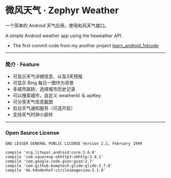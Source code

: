# 微风天气 · Zephyr Weather

一个简单的 Android 天气应用，使用和风天气接口。

A simple Android weather app using the heweather API.

* The first commit code from my another project [learn_android_1stcode](https://github.com/canwdev/learn_android_1stcode)

---

### 简介 · Feature

* 可显示天气详细信息，以及3天预报
* 可显示 Bing 每日一图作为背景
* 多城市跳转，选择城市历史记录
* 可以搜索城市，自定义 weatherId 与 apiKey
* 可分享天气信息截图
* 后台天气通知服务（可选开启）
* 支持天气时钟小部件

---

### Open Source License

```
GNU LESSER GENERAL PUBLIC LICENSE Version 2.1, February 1999
```

```
compile 'org.litepal.android:core:1.6.0'
compile 'com.squareup.okhttp3:okhttp:3.4.1'
compile 'com.google.code.gson:gson:2.7'
compile 'com.github.bumptech.glide:glide:3.7.0'
compile 'de.hdodenhof:circleimageview:2.1.0'
```